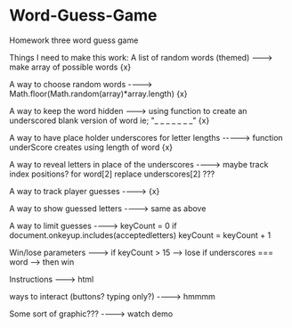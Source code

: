 # Word-Guess-Game
Homework three word guess game

Things I need to make this work:
A list of random words (themed) ---> make array of possible words       {x}

A way to choose random words ----> Math.floor(Math.random(array)*array.length)       {x}
 
A way to keep the word hidden ---> using function to create an underscored blank version of word ie; "_ _ _ _ _ _ _" {x}

A way to have place holder underscores for letter lengths -----> function underScore creates using length of word {x}

A way to reveal letters in place of the underscores ----> maybe track index positions? for word[2] replace underscores[2] ???

A way to track player guesses ----> {x}

A way to show guessed letters ----> same as above

A way to limit guesses ----> keyCount = 0 if document.onkeyup.includes(acceptedletters)   keyCount = keyCount + 1

Win/lose parameters ---> if keyCount > 15 --> lose if underscores === word -->  then win

Instructions ---> html

ways to interact (buttons? typing only?) ----> hmmmm

Some sort of graphic??? ----> watch demo